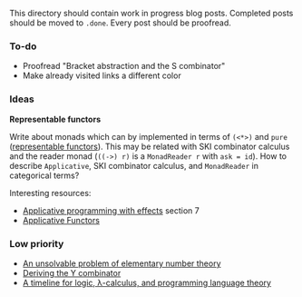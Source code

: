 This directory should contain work in progress blog posts. Completed posts should be moved to `.done`. Every post should be proofread.

### To-do

- Proofread "Bracket abstraction and the S combinator"
- Make already visited links a different color

### Ideas

**Representable functors**

Write about monads which can by implemented in terms of `(<*>)` and `pure` ([representable functors][2]). This may be related with SKI combinator calculus and the reader monad (`((->) r)` is a `MonadReader r` with `ask = id`). How to describe `Applicative`, SKI combinator calculus, and `MonadReader` in categorical terms?

Interesting resources:
- [Applicative programming with effects][11] section 7
- [Applicative Functors][12]

### Low priority
- [An unsolvable problem of elementary number theory][3]
- [Deriving the Y combinator][4]
- [A timeline for logic, λ-calculus, and programming language theory][5]

[2]: https://funprog.zulipchat.com/#narrow/stream/201385-Haskell/topic/Arrow.20monad.20and.20SK.20calculus/near/212781408
[3]: https://www.ics.uci.edu/~lopes/teaching/inf212W12/readings/church.pdf
[4]: https://homes.cs.washington.edu/~sorawee/en/blog/2017/10-05-deriving-Y.html
[5]: http://fm.csl.sri.com/SSFT15/Timeline.pages.pdf
[11]: http://www.staff.city.ac.uk/~ross/papers/Applicative.pdf
[12]: https://bartoszmilewski.com/2017/02/06/applicative-functors/

